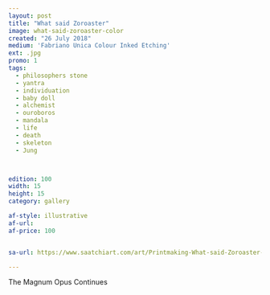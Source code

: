 ```yaml
---
layout: post
title: "What said Zoroaster"
image: what-said-zoroaster-color
created: "26 July 2018"
medium: 'Fabriano Unica Colour Inked Etching'
ext: .jpg
promo: 1
tags:
  - philosophers stone
  - yantra
  - individuation
  - baby doll
  - alchemist
  - ouroboros
  - mandala
  - life
  - death
  - skeleton
  - Jung



edition: 100
width: 15
height: 15
category: gallery

af-style: illustrative
af-url: 
af-price: 100


sa-url: https://www.saatchiart.com/art/Printmaking-What-said-Zoroaster-Limited-Edition-1-of-100/19454/4385981/view

---
```


The Magnum Opus Continues